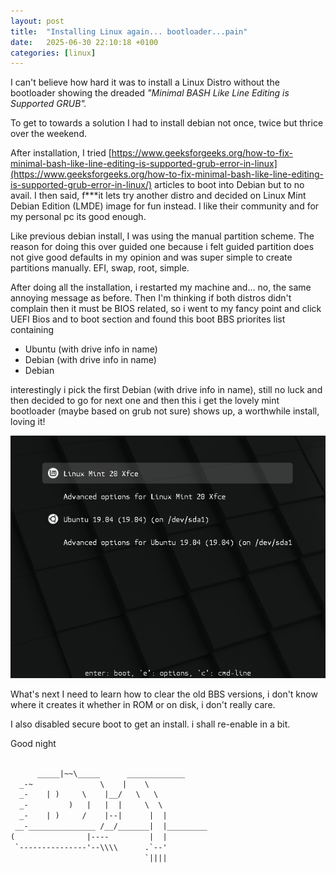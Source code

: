 ```yaml
---
layout: post
title:  "Installing Linux again... bootloader...pain"
date:   2025-06-30 22:10:18 +0100
categories: [linux]
---
```

I can't believe how hard it was to install a Linux Distro without the bootloader showing the dreaded *"Minimal BASH Like Line Editing is Supported GRUB".*

To get to towards a solution I had to install debian not once, twice but thrice over the weekend. 

After installation, I tried [https://www.geeksforgeeks.org/how-to-fix-minimal-bash-like-line-editing-is-supported-grub-error-in-linux](https://www.geeksforgeeks.org/how-to-fix-minimal-bash-like-line-editing-is-supported-grub-error-in-linux/) articles to boot into Debian but to no avail. I then said, f***it lets try another distro and decided on Linux Mint Debian Edition (LMDE) image for fun instead. I like their community and for my personal pc its good enough.

Like previous debian install, I was using the manual partition scheme. The reason for doing this over guided one because i felt guided partition does not give good defaults in my opinion and was super simple to create partitions manually. EFI, swap, root, simple.

After doing all the installation, i restarted my machine and... no, the same annoying message as before. Then I'm thinking if both distros didn't complain then it must be BIOS related, so i went to my fancy point and click UEFI Bios and to boot section and found this boot BBS priorites list containing

- Ubuntu (with drive info in name)
- Debian (with drive info in name)
- Debian

interestingly i pick the first Debian (with drive info in name), still no luck and then decided to go for next one and then this i get the lovely mint bootloader (maybe based on grub not sure) shows up, a worthwhile install, loving it!

![Grub2-Mint.png](/assets/grub2-mint.png)

What's next I need to learn how to clear the old BBS versions, i don't know where it creates it whether in ROM or on disk, i don't really care.

I also disabled secure boot to get an install. i shall re-enable in a bit.

Good night

```txt

      _____|~~\_____      _____________
  _-~               \    |    \
  _-    | )     \    |__/   \   \
  _-         )   |   |  |     \  \
  _-    | )     /    |--|      |  |
 __-_______________ /__/_______|  |_________
(                |----         |  |
 `---------------'--\\\\      .`--'
                              `||||
```